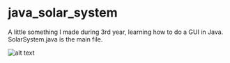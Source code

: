 # java_solar_system

A little something I made during 3rd year, learning how to do a GUI in Java. SolarSystem.java is the main file.

![alt text](https://ross-dobson.github.io/images/java_solar_system.png)
